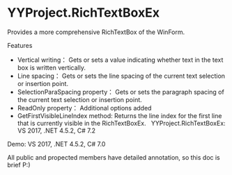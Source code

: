 # YYProject.RichTextBoxEx
Provides a more comprehensive RichTextBox of the WinForm.

 Features 

 - Vertical writing： Gets or sets a value indicating whether text in the text box is written vertically.
 - Line spacing：  Gets or sets the line spacing of the current text selection or insertion point.
 - SelectionParaSpacing property： Gets or sets the paragraph spacing of the current text selection or insertion point.
 - ReadOnly property： Additional options added 
 - GetFirstVisibleLineIndex method: Returns the line index for the first line that is currently visible in the RichTextBoxEx.
 
YYProject.RichTextBoxEx: VS 2017, .NET 4.5.2, C# 7.2

Demo: VS 2017, .NET 4.5.2, C# 7.0

All public and propected members have detailed annotation, so this doc is brief  P:)
